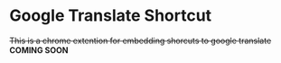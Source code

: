 # Google Translate Shortcut
~~This is a chrome extention for embedding shorcuts to google translate~~
**COMING SOON**